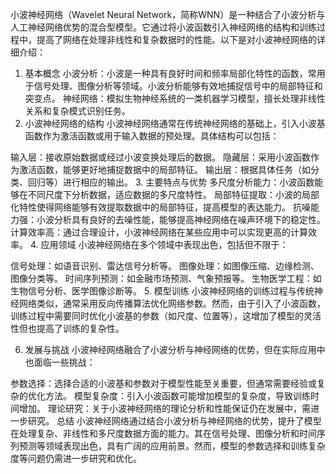 小波神经网络（Wavelet Neural Network，简称WNN）是一种结合了小波分析与人工神经网络优势的混合型模型。它通过将小波函数引入神经网络的结构和训练过程中，提高了网络在处理非线性和复杂数据时的性能。以下是对小波神经网络的详细介绍：

1. 基本概念
小波分析：小波是一种具有良好时间和频率局部化特性的函数，常用于信号处理、图像分析等领域。小波分析能够有效地捕捉信号中的局部特征和突变点。
神经网络：模拟生物神经系统的一类机器学习模型，擅长处理非线性关系和复杂模式识别任务。
2. 小波神经网络的结构
小波神经网络通常在传统神经网络的基础上，引入小波基函数作为激活函数或用于输入数据的预处理。具体结构可以包括：

输入层：接收原始数据或经过小波变换处理后的数据。
隐藏层：采用小波函数作为激活函数，能够更好地捕捉数据中的局部特征。
输出层：根据具体任务（如分类、回归等）进行相应的输出。
3. 主要特点与优势
多尺度分析能力：小波函数能够在不同尺度下分析数据，适应数据的多尺度特性。
局部特征提取：小波的局部化特性使得网络能够有效提取数据中的局部特征，提高模型的表达能力。
抗噪能力强：小波分析具有良好的去噪性能，能够提高神经网络在噪声环境下的稳定性。
计算效率高：通过合理设计，小波神经网络在某些应用中可以实现更高的计算效率。
4. 应用领域
小波神经网络在多个领域中表现出色，包括但不限于：

信号处理：如语音识别、雷达信号分析等。
图像处理：如图像压缩、边缘检测、图像分类等。
时间序列预测：如金融市场预测、气象预报等。
生物医学工程：如生物信号分析、医学图像诊断等。
5. 模型训练
小波神经网络的训练过程与传统神经网络类似，通常采用反向传播算法优化网络参数。然而，由于引入了小波函数，训练过程中需要同时优化小波基的参数（如尺度、位置等），这增加了模型的灵活性但也提高了训练的复杂性。

6. 发展与挑战
小波神经网络融合了小波分析与神经网络的优势，但在实际应用中也面临一些挑战：

参数选择：选择合适的小波基和参数对于模型性能至关重要，但通常需要经验或复杂的优化方法。
模型复杂度：引入小波函数可能增加模型的复杂度，导致训练时间增加。
理论研究：关于小波神经网络的理论分析和性能保证仍在发展中，需进一步研究。
总结
小波神经网络通过结合小波分析与神经网络的优势，提升了模型在处理复杂、非线性和多尺度数据方面的能力。其在信号处理、图像分析和时间序列预测等领域表现出色，具有广阔的应用前景。然而，模型的参数选择和训练复杂度等问题仍需进一步研究和优化。